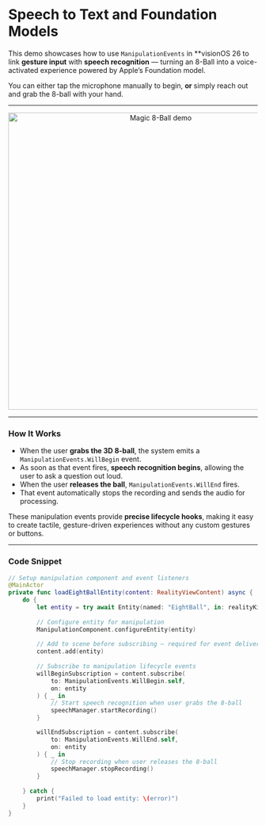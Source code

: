 # Speech to Text and Foundation Models

This demo showcases how to use `ManipulationEvents` in **visionOS 26 to link **gesture input** with **speech recognition** — turning an 8-Ball into a voice-activated experience powered by Apple’s Foundation model.

You can either tap the microphone manually to begin, **or** simply reach out and grab the 8-ball with your hand.

---
<p align="center">
  <img src="Assets/demo.gif" width="600" alt="Magic 8-Ball demo">
</p>

---
### How It Works

- When the user **grabs the 3D 8-ball**, the system emits a `ManipulationEvents.WillBegin` event.
- As soon as that event fires, **speech recognition begins**, allowing the user to ask a question out loud.
- When the user **releases the ball**, `ManipulationEvents.WillEnd` fires.
- That event automatically stops the recording and sends the audio for processing.

These manipulation events provide **precise lifecycle hooks**, making it easy to create tactile, gesture-driven experiences without any custom gestures or buttons.

---

### Code Snippet

```swift
// Setup manipulation component and event listeners
@MainActor 
private func loadEightBallEntity(content: RealityViewContent) async {
    do {
        let entity = try await Entity(named: "EightBall", in: realityKitContentBundle)
        
        // Configure entity for manipulation
        ManipulationComponent.configureEntity(entity)
        
        // Add to scene before subscribing — required for event delivery
        content.add(entity)
        
        // Subscribe to manipulation lifecycle events
        willBeginSubscription = content.subscribe(
            to: ManipulationEvents.WillBegin.self,
            on: entity
        ) { _ in
            // Start speech recognition when user grabs the 8-ball
            speechManager.startRecording()
        }

        willEndSubscription = content.subscribe(
            to: ManipulationEvents.WillEnd.self,
            on: entity
        ) { _ in
            // Stop recording when user releases the 8-ball
            speechManager.stopRecording()
        }
        
    } catch {
        print("Failed to load entity: \(error)")
    }
}
